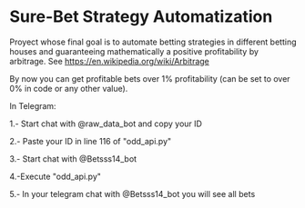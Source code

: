 # Sure-Bet Strategy Automatization

Proyect whose final goal is to automate betting strategies in different betting houses and guaranteeing mathematically a positive profitability by arbitrage.
See https://en.wikipedia.org/wiki/Arbitrage

By now you can get profitable bets over 1% profitability (can be set to over 0% in code or any other value).

In Telegram:

1.- Start chat with @raw_data_bot and copy your ID

2.- Paste your ID in line 116 of "odd_api.py"

3.- Start chat with @Betsss14_bot

4.-Execute "odd_api.py"

5.- In your telegram chat with @Betsss14_bot you will see all bets
